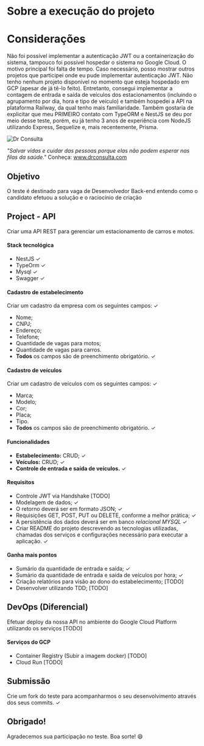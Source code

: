 # Sobre a execução do projeto

# Considerações
Não foi possível implementar a autenticação JWT ou a containerização do sistema, tampouco foi possível hospedar o sistema no Google Cloud. O motivo principal foi falta de tempo.
Caso necessário, posso mostrar outros projetos que participei onde eu pude implementar autenticação JWT. Não tenho nenhum projeto disponível no momento que esteja hospedado em GCP (apesar de já tê-lo feito).
Entretanto, consegui implementar a contagem de entrada e saída de veículos dos estacionamentos (incluindo o agrupamento por dia, hora e tipo de veículo) e também hospedei a API na plataforma Railway, da qual tenho mais familiaridade.
Também gostaria de explicitar que meu PRIMEIRO contato com TypeORM e NestJS se deu por meio desse teste, porém, eu já tenho 3 anos de experiência com NodeJS utilizando Express, Sequelize e, mais recentemente, Prisma.

![Dr Consulta](https://drconsulta.com/_next/image?url=%2Fimages%2FLogo-Dr-Consulta-Branco.png&w=128&q=100 'DrConsulta')

_"Salvar vidas e cuidar das pessoas porque elas não podem esperar nas filas da saúde."_
Conheça: www.drconsulta.com

## Objetivo

O teste é destinado para vaga de Desenvolvedor Back-end entendo como o candidato efetuou a solução e o raciocinio de criação

## Project - API

Criar uma API REST para gerenciar um estacionamento de carros e motos.

#### Stack tecnológica

- NestJS ✓
- TypeOrm ✓
- Mysql ✓
- Swagger ✓

#### Cadastro de estabelecimento

Criar um cadastro da empresa com os seguintes campos: ✓

- Nome;
- CNPJ;
- Endereço;
- Telefone;
- Quantidade de vagas para motos;
- Quantidade de vagas para carros.
- **Todos** os campos são de preenchimento obrigatório. ✓

#### Cadastro de veículos

Criar um cadastro de veículos com os seguintes campos: ✓

- Marca;
- Modelo;
- Cor;
- Placa;
- Tipo.
- **Todos** os campos são de preenchimento obrigatório. ✓

#### Funcionalidades

- **Estabelecimento:** CRUD; ✓
- **Veículos:** CRUD; ✓
- **Controle de entrada e saída de veículos.** ✓

#### Requisitos

- Controle JWT via Handshake [TODO]
- Modelagem de dados; ✓
- O retorno deverá ser em formato JSON; ✓
- Requisições GET, POST, PUT ou DELETE, conforme a melhor prática; ✓
- A persistência dos dados deverá ser em banco _relacional MYSQL_ ✓
- Criar README do projeto descrevendo as tecnologias utilizadas, chamadas dos serviços e configurações necessário para executar a aplicação. ✓

#### Ganha mais pontos

- Sumário da quantidade de entrada e saída; ✓
- Sumário da quantidade de entrada e saída de veículos por hora; ✓
- Criação relatórios para visão ao dono do estabelecimento; [TODO]
- Desenvolver utilizando TDD; [TODO]

## DevOps (Diferencial)

Efetuar deploy da nossa API no ambiente do Google Cloud Platform utilizando os serviços [TODO]

#### Serviços do GCP

- Container Registry (Subir a imagem docker) [TODO]
- Cloud Run [TODO]

## Submissão

Crie um fork do teste para acompanharmos o seu desenvolvimento através dos seus commits. ✓

## Obrigado!

Agradecemos sua participação no teste. Boa sorte! 😄
